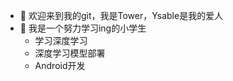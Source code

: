 - 👋 欢迎来到我的git，我是Tower，Ysable是我的爱人
- 👀 我是一个努力学习ing的小学生
  - 学习深度学习
  - 深度学习模型部署
  - Android开发

<!---
TowerYsable/TowerYsable is a ✨ special ✨ repository because its `README.md` (this file) appears on your GitHub profile.
You can click the Preview link to take a look at your changes.
--->
